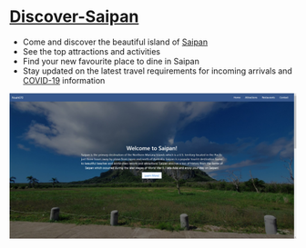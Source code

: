# [Discover-Saipan](https://noah670.github.io/Discover-Saipan/)

- Come and discover the beautiful island of [Saipan](https://noah670.github.io/Discover-Saipan/)
- See the top attractions and activities 
- Find your new favourite place to dine in Saipan
- Stay updated on the latest travel requirements for incoming arrivals and [COVID-19](https://governor.gov.mp/covid-19/) information


![alt-text](https://github.com/Noah670/Discover-Saipan/blob/main/screens/discover-saipan.jpg)



